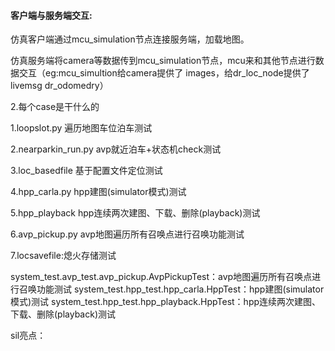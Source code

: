 #### 客户端与服务端交互:

仿真客户端通过mcu_simulation节点连接服务端，加载地图。

仿真服务端将camera等数据传到mcu_simulation节点，mcu来和其他节点进行数据交互（eg:mcu_simultion给camera提供了 images，给dr_loc_node提供了livemsg dr_odomedry）

2.每个case是干什么的

1.loopslot.py 遍历地图车位泊车测试

2.nearparkin_run.py avp就近泊车+状态机check测试

3.loc_basedfile 基于配置文件定位测试

4.hpp_carla.py hpp建图(simulator模式)测试

5.hpp_playback hpp连续两次建图、下载、删除(playback)测试

6.avp_pickup.py avp地图遍历所有召唤点进行召唤功能测试

7.locsavefile:熄火存储测试

system_test.avp_test.avp_pickup.AvpPickupTest：avp地图遍历所有召唤点进行召唤功能测试
system_test.hpp_test.hpp_carla.HppTest：hpp建图(simulator模式)测试
system_test.hpp_test.hpp_playback.HppTest：hpp连续两次建图、下载、删除(playback)测试

sil亮点：

